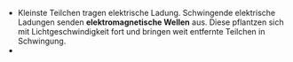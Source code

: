 - Kleinste Teilchen tragen elektrische Ladung. Schwingende elektrische Ladungen senden **elektromagnetische Wellen** aus. Diese pflantzen sich mit Lichtgeschwindigkeit fort und bringen weit entfernte Teilchen in Schwingung.
-